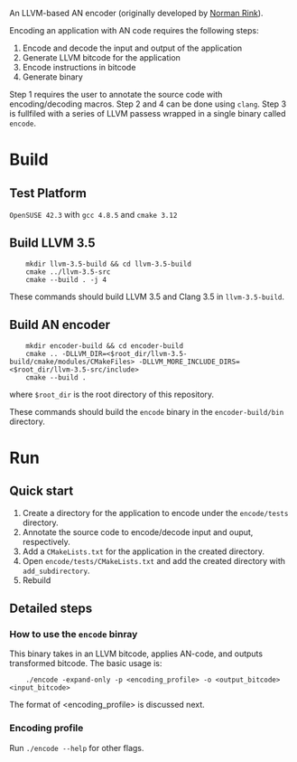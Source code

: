 An LLVM-based AN encoder (originally developed by [Norman Rink](https://github.com/normanrink/an-encoder)).

Encoding an application with AN code requires the following steps:
1. Encode and decode the input and output of the application
2. Generate LLVM bitcode for the application
3. Encode instructions in bitcode
4. Generate binary 

Step 1 requires the user to annotate the source code with encoding/decoding macros.
Step 2 and 4 can be done using `clang`.
Step 3 is fullfiled with a series of LLVM passess wrapped in a single binary called `encode`.


# Build

## Test Platform
`OpenSUSE 42.3` with `gcc 4.8.5` and `cmake 3.12`


## Build LLVM 3.5
```
    mkdir llvm-3.5-build && cd llvm-3.5-build
    cmake ../llvm-3.5-src
    cmake --build . -j 4
```

These commands should build LLVM 3.5 and Clang 3.5 in `llvm-3.5-build`.

## Build AN encoder
```
    mkdir encoder-build && cd encoder-build
    cmake .. -DLLVM_DIR=<$root_dir/llvm-3.5-build/cmake/modules/CMakeFiles> -DLLVM_MORE_INCLUDE_DIRS=<$root_dir/llvm-3.5-src/include>
    cmake --build .
```
where `$root_dir` is the root directory of this repository.
 
These commands should build the `encode` binary in the `encoder-build/bin` directory.


# Run 

## Quick start

1. Create a directory for the application to encode under the `encode/tests` directory.
2. Annotate the source code to encode/decode input and ouput, respectively.
3. Add a `CMakeLists.txt` for the application in the created directory.
4. Open `encode/tests/CMakeLists.txt` and add the created directory with `add_subdirectory`.
5. Rebuild

## Detailed steps

### How to use the `encode` binray

This binary takes in an LLVM bitcode, applies AN-code, and outputs transformed bitcode.
The basic usage is:

```
    ./encode -expand-only -p <encoding_profile> -o <output_bitcode> <input_bitcode>
```

The format of <encoding_profile> is discussed next.


### Encoding profile


Run `./encode --help` for other flags. 
